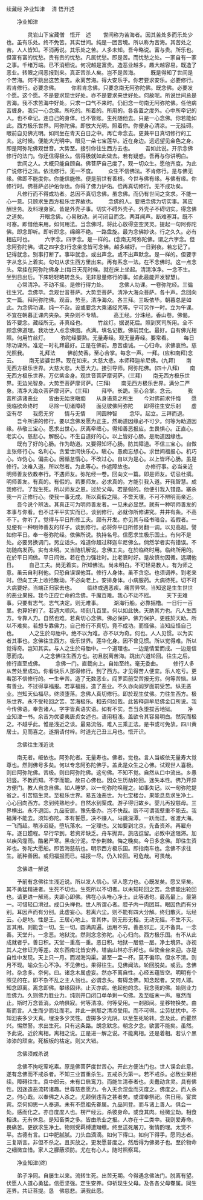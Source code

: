续藏经   净业知津
　清 悟开述
　　 

　　净业知津

　　　　灵岩山下宝藏僧　悟开　述
　　世间称为苦海者。因其苦处多而乐处少也。虽有乐处。终不免苦。其实世间。纯是一团苦境。所以称为苦海。其苦处之苦。人人皆知。不消再说。其乐处之苦。人多未知。吾今略说。富与贵。所乐也。但富有富的忧愁。贵有贵的忧愁。凡属忧愁。即是苦。而忧愁之处。一家自有一家之事。千绪万端。已不消细说。何况越是富贵。造恶业越多。趣大越容易。既造了恶业。转眼之间恶报到来。真正苦杀人矣。岂不是苦海。
　　既是得知了世间是个苦海。何不跳出这苦海去。永离苦海。得大安乐乎。你若要求安乐。必要修行。若肯修行。必要念佛。
　　你若肯念佛。只要念南无阿弥陀佛。既念佛。必要发个愿。这个愿。不是要求现世好处。亦不是要求来世好处。何故呢。所说世间总是苦海。我不求苦海中好处。只求一口气不来时。仍旧念一句南无阿弥陀佛。任他病苦缠身。我只一心念佛。所吃的。所着的。所用的。各各置之度外。心中所牵记的人。也不牵记。连自己的身体。也不管账。生死随他去。只是一心念佛。你若能如此。西方极乐世界。阿弥陀佛。即放大光明。照着你。你便身心清凉。一无挂碍。眼前自见佛光明。如同坐在青天白日之中。再亡命念去。更兼平日真切修行的工夫。这时候。便能大光明中。眼见一朵七宝莲华。近在身边。远远望见金色之身。即是阿弥陀佛观世音。大势至。接引你往生西方去也。
　　吾如此说。开示念佛修行的法门。你还信得极么。信得极就如此做去。若有疑惑。吾再与你讲明白。
　　世间之人。大概只能自顾自。佛菩萨自己度了。观一切众生。愿他齐度。为此广说修行之法。依法修行。无一不度。
　　众生不信佛法。不肯修行。是与佛无缘。佛即不能度你。你能信能修。便是前世有善根。今世与佛有缘。与佛有缘。你修行时。佛菩萨必护佑你也。你得了佛力护佑。偿再真切修行。无不成功矣。
　　凡修行而不得成功者。总因不真切念佛。虽念佛。而仍有世间之贪求。不能一心一意。只顾求生西方极乐世界故也。
　　念佛的人。要把念佛为切实事。其应酬世务。及料理身家。皆是外壳子事。切实不碍外壳子。外壳子不碍切实。得念佛之道矣。
　　开眼念佛。心易散动。尚可闭目而念。两耳闻声。断难塞耳。既不可塞。即借他来用。如何用法。当念佛时。将此心放得空空灵灵。提起一句阿弥陀佛。即念即听。即听即念。绵绵不绝。一路盘旋。最为念佛妙诀。行之久久。必有相应时也。
　　六字念。四字念。是一样的。(念南无阿弥陀佛。谓之六字念。但念阿弥陀佛。谓之四字念)行念坐念皆可念佛。越多越好。一日到夜。若忘记了。记得就念。别事打断了。事毕就念。或出声念。或不出声默念。是一样的。但要字字从念头上着实。句句从求生西方里出来。再有系念一法。在不念佛时。这一点念头。常挂在阿弥陀佛身上(每日天亮时候。就在床上坐起。清清净净。一念不生。坐到日出后。下床轻轻略转念头。无非思量修行的事。如此最能开发智慧)。
　　心常清净。不动不摇。是修行得力处。
　　念佛人功课。一卷弥陀经。三徧往生咒。念佛毕。念观世音菩萨。大势至菩萨。清净大海众菩萨。各十声。念回向文一篇。拜阿弥陀佛。观音。势至。清净海众。各三拜。三皈依毕。朝暮总是如此。为念佛功课。纯一不杂。设或要念大乘诸经咒等。宁可另作一时。立为午课。不宜在朝暮正课内夹杂。夹杂则不专精。
　　高王经。分珠经。香山卷。佛偈。皆不要念。藏经所无。非真经也。
　　竹丝灯。据说死后。照到冥司所用。全不顾念佛道理。我劝世人点念佛图。点满。填名记数。佛前焚化。最好。自有佛光相照。何用竹丝灯。
　　弥陀经要熟。无量寿经。观无量寿经。要常看。
　　每日除功课外。准定一时礼拜最好。正是在佛前。恳苦虔诚。一心归命。求佛哀怜。慈光照我。
　　礼拜法
　　佛前焚香。至心合掌。每念一声。一拜。(应和南拜)念云。
　　南无娑婆世界。现在如来。大慈大悲。本师释迦牟尼佛。(九拜)　　南无西方极乐世界。大慈大悲。大愿大力。接引导师。阿弥陀佛。(四十八拜)　　南无西方极乐世界。万亿紫金身。观世音菩萨摩诃萨。(三拜)　　南无西方极乐世界。无边光智身。大势至菩萨摩诃萨。(三拜)　　南无西方极乐世界。满分二严身。清净大海众菩萨摩诃萨。(三拜)
　　拜毕。长跪。至心合掌。念云。
　　我昔所造诸恶业　　皆由无始贪瞋痴　　从身语意之所生　　今对佛前求忏悔　　愿我临欲命终时　　尽除一切诸障碍　　面见彼佛阿弥陀　　即得往生安乐剎　　虚空有尽　　我愿无穷　　情与无情　　同圆种智
　　念毕。起立。三拜而退。
　　吾今所讲的修行。要以念佛发愿为正主。然助道因缘必不可少。何等为助道因缘。恭敬三宝心。愿求出世心。厌离牵缠心。得知善恶报应。生畏惧心。正直心。老实心。慈悲心。解脱心。不生自道好的心。以上皆好心肠。是助道因缘也。
　　既有了好的心肠。作为助道。又要得知坏心肠。防其障道。不信三宝心。自做主张修行心。名利心。贪爱世间快乐心。瞋心。愚痴忘想心。求世间福报心。机巧心。诈伪心。偏曲心。因循怠惰心。不改过心。自以为是心。以上皆坏心肠。虽是修行。决难入道。所以然者。为此等心。作遮障故也。
　　办修行事。必当亲近明师善友依教奉行。不遇师友。弥陀经一卷。回向文一篇。即是师友。切忌杜撰。明师善友。有真的。有假的。若要师友。必求真的。方能引我入道。开我智慧。成我修行。了我生死。所以师友之恩。过於父母。若是假的。他便引我入错路。塞杀我一片正修行心。使我一事无成。所以真假之隔。不啻天壤。不可不辨明而亲近。
　　吾今说个辨法。其真正可为明师善友者。一见未必显然。就有一种明师善友的本事与你看。也不过平平实实而已。谈到修行。必就你所修讲究。井井有条。不高不下。你听了。觉得与平日所修工夫。颇有开发。亦见其与经书暗合。若假者。一见便有一种明师善友的样子。谈到修行。必将你平日所修另翻一调。以见高超。譬如你平日。奉一卷弥陀经。依佛所说。执持名号。信愿求生极乐国土。有何不是处。必要另换调门。另立话头。难道你超过释迦牟尼佛么。倘然学者实有错误。不妨随病发药。实有未明。又当随机解说。念佛工夫。在於临终时用。临终所用的。在於平日间做。平日间做。若在色力强壮时。比老衰时好。是故慎勿因循。远期他日。
　　自己工夫。尚无着实。所知佛法。尚未明白。不可轻易教人。有为师之意。虽云自利利他。只恐自误误他耳。修行人身体。虽不贪恋。也须调养。到老来时。但向工夫上收拾散动。不必向老上。安排身体。小病服药。大病待死。切不可大病要好。当端正归家去也。
　　临终或遇恶疾。痛苦异常。当知这是生生世世的恶业果报。我今正应亡命的念佛。千魔百难。我心不动不摇。
　　天下无难事。只要有志气。志气决定。则无难事。
　　湖海行船。必靠摇橹。一日行一百里。也算好的了。若遇大顺风。顷刻几百里。何以如此快。天助其力也。凡人生西方。专靠人力。自然也难。若真切心念佛。佛必保护。佛力保护。更胜於天助。所以不难矣。若想专靠佛力。自己修行不真切。竟不成功。而怪佛。当知应怪自己也。
　　人之生於母胎中。绝不以为难。亦不以为奇。何也。人人见惯。以为实者其事也。念佛往生西方。极乐世界。莲华化身。因不曾见惯。所以觉得难。所以觉得奇。岂知其实。与人之生於母胎中。一个道理也。一边是情爱而成。一边是信愿而成。
　　人之念佛往生西方也。初且脱离苦海。跳出六道轮回。往生之后。修行直至成佛。
　　念佛一门。直截向上。自始至终。毫无委曲。
　　修行人多从苦处里成功。你看快乐人那得修行。到了西方。才见得苦人便宜。乐人吃亏。更看那不信修行的。一生辛苦。造了无数恶业。阎罗面前受苦报无穷。何等苦恼。纵有善业。不过得享福报。若享福报。造了恶业。不久亦向阎罗面前受苦。纵无恶业。岂知天仙福尽。终须堕落。念佛人真切修行。即於现生仗佛。力往生西方。极乐世界。永不受轮回之苦。苦海极乐。相去何如哉。此皆释迦牟尼佛金口所说。我今传佛语。奉告诸人。字字皆真语实语。如有不实。吾当永堕拔舌地狱。
　　净业知津一书。余昔为优婆夷唐贞女述也。语用粗浅。盖欲令其容易明白。然究而极之。不越乎此。惟是浅近之谈。最易流俗。难入三乘正法。是书或可免欤。四川黄居士。见而喜之。遂捐请付梓。时道光己丑三月也。悟开识。

　　念佛往生浅近说

　　南无者。皈依也。阿弥陀者。无量寿也。佛者。觉也。言人当皈依无量寿大觉尊也。然则佛号多矣。何以专念阿弥陀佛乎。盖此是众生之心佛。试观世人喜极。则曰阿弥陀佛。苦极。则曰阿弥陀佛。这句佛。不知不觉。自然从口中流出。乡愚妇竖。不教而知。不学而能。故曰心佛也。因众生历劫轮回。迷失本性。佛乃开异方便门。教人自念自佛。如人睡梦。以一句弥陀唤醒之。如事失记。以一句弥陀提省之。引苦恼生灵。至极乐世界。易五浊恶世。为七宝楼台。果能息息求生净土。心心回向西方。念到纯熟地步。自然水到渠成。游子得归故乡。婴儿再投慈母。三界横出。永不退回。九品安居。豫先备办。岂不快哉。断不可谓我孽重不能去。我福薄不能去。须知弥陀。本有誓愿。决不赚人。马跳深潭。一跃而过。雀渡大海。一飞而超。稍涉迟疑。堕坑落水。一定理也。又如要到北京。先备资斧。再雇舟车。逐日趱程。早行早到。若资斧缺乏。舟车抛弃。旅店逗留。必致中途阻滞。加以疾风霪雨。酷暑严寒。黑夜泞泥。举步荆棘。悔之晚矣。今日多念佛。即往生资斧也。弥陀大愿船。即苦海慈航也。明示西方极乐国。即指南车也。念佛不求往生。祇种善因。或归福报而已。福报一尽。仍入轮回。可危哉。可畏哉。

　　念佛进一解说

　　予前有念佛往生浅近说。所以发人信心。坚人愿力也。心既发矣。愿又坚矣。其不勇猛精进者。生死不切也。生死所以不切者。以未知轮回之苦。念佛能出轮回也。请更进一解焉。夫即心即佛。佛在心头唯心净土。此等语句。最高最上。最第一。可惜轻口滑过。成口头禅也。世人所谓心者。腔子内一肉团耳。眼因色而有分别。耳因声而有分别。此虚妄心。若离六尘。则不能有四大分解。终归散灭。坛经云。心是地。性是王。王居心地上。言其体。则无形无相。无动无摇。不生不灭。言其用。则能含一切。生一切。圆满周遍。运用不穷。善恶邪正。无不备具。一念善。天堂升。一念恶。地狱沈。然则念念弥陀。心心归向。西方极乐国。有不从此成就者乎。善日积。天堂一重高一重。恶日积。地狱一层低一层。净土境界。亦视其人之修证为等差。故东西南北皆安养。塔庙山林亦乐邦也。纵使金台来迎。亦是自性中发现。天上只一月。而湖海沟渠。甚至一盂一杯。莫不徧印。但水不清。则月不现。喻众生心不净。不见佛也。果得往生。见佛闻法。轮回脱矣。或云。念佛时。杂念多。奈何。曰。诸念木属虚妄。然亦不离自性。心经五蕴皆空。明明有个照见的在。即不杂不乱之主人翁也。必谓念头。有碍念佛。知念起者。又何人耶。知念即离。离念即佛。攀缘固非。止灭亦病。他起他的念。我念我的佛。始则业力胜佛力。久则佛力胜业力。纯则开口闭口单单剩一句佛。及至临末一声。戛然而止。斯时万念皆消。众响俱寂。何等清凉。何等受用。一剎那间。星移物换矣。由斯而言。人生而少而壮而老。并此一剎那之清凉受用。而不可得。尘劳扰扰中。不知汩丧多少天真。埋没多少灵性。虚掷多少光阴。以至生死轮转。念及此。而瞿然兴。惕然警。求出生死。只有这条路。朗念默念。朝念夕念。欲罢不能矣。虽然。予此说。近於离相。离相之说。正是进一解之说。不能离相。还是着相。若认个黑漆漆的顽空。死板板的枯定。则又大错。

　　念佛须戒杀说

　　念佛不拘吃荤吃素。原是佛菩萨度世苦心。开此方便法门也。世人误会此意。遂有念佛而不戒杀者。不知三业首重杀生。五戒杀为第一。若不戒杀。必致业果相续。障碍往生。袁中郎云。未有口启鸾刀。而能生清泰者也。夫蠢动含灵。具有佛性。因迷造恶流转诸趣。世尊慈悲愿力。令入无余涅盘而灭度之。佛度之。而人杀之。何心哉。以奉佛之人杀之。尤颠倒违背之甚者矣。或谓奉祭祀。供日用。宴宾宾。奈何抑思一人奉道。未有不愿祖先眷属。九品同登。而与诸上善人。俱会一处。感而化之。亦自度度人也。楞严经云。杀彼身命。或食其肉。经微尘劫。相食相诛。无有休息。是知畜类之多。皆由杀业之报。人亦在十二类中。我则爱寿命。畏痛苦。更欲求生净土。物则受羁缚遭矰缴。终至送死屠刀。衡情酌理。太觉不平。古德有言。口中肥腻腻。刀头血滴滴。如何下得口。如何下得手。愿同志者。三复斯言。非但不杀之。且买放之。更发愿普度之。然后得为佛弟子也。至於物命之细微宜惜。家人之朦蔽须防。尤在有心人。随时照察耳。

　　净业知津(终)

　　弟子净同。自屡生以来。流转生死。出苦无期。今得遇念佛法门。脱离有望。伏愿人人道心勇猛。信愿坚强。定生安养。仰祈现生父母。及各各父母眷属。同生莲界。共证菩提。恳　佛慈悲。满我此愿。
